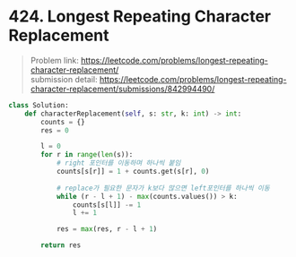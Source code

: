 # 424. Longest Repeating Character Replacement

> Problem link: https://leetcode.com/problems/longest-repeating-character-replacement/  
> submission detail: https://leetcode.com/problems/longest-repeating-character-replacement/submissions/842994490/  

```py
class Solution:
    def characterReplacement(self, s: str, k: int) -> int:
        counts = {}
        res = 0

        l = 0
        for r in range(len(s)):
            # right 포인터를 이동하며 하나씩 붙임 
            counts[s[r]] = 1 + counts.get(s[r], 0)
            
            # replace가 필요한 문자가 k보다 많으면 left포인터를 하나씩 이동
            while (r - l + 1) - max(counts.values()) > k:
                counts[s[l]] -= 1
                l += 1

            res = max(res, r - l + 1)

        return res
```